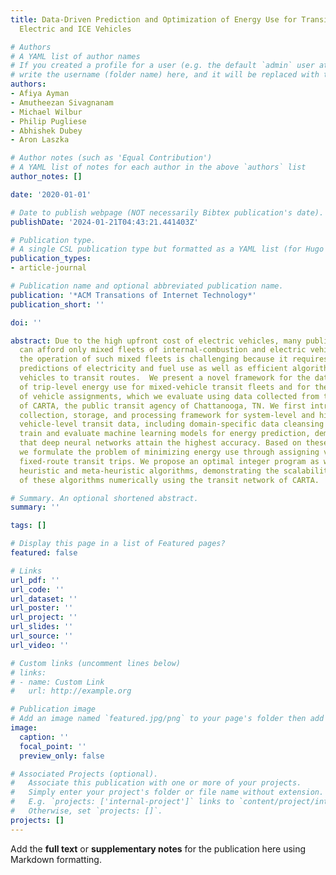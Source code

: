 ```yaml
---
title: Data-Driven Prediction and Optimization of Energy Use for Transit Fleets of
  Electric and ICE Vehicles

# Authors
# A YAML list of author names
# If you created a profile for a user (e.g. the default `admin` user at `content/authors/admin/`), 
# write the username (folder name) here, and it will be replaced with their full name and linked to their profile.
authors:
- Afiya Ayman
- Amutheezan Sivagnanam
- Michael Wilbur
- Philip Pugliese
- Abhishek Dubey
- Aron Laszka

# Author notes (such as 'Equal Contribution')
# A YAML list of notes for each author in the above `authors` list
author_notes: []

date: '2020-01-01'

# Date to publish webpage (NOT necessarily Bibtex publication's date).
publishDate: '2024-01-21T04:43:21.441403Z'

# Publication type.
# A single CSL publication type but formatted as a YAML list (for Hugo requirements).
publication_types:
- article-journal

# Publication name and optional abbreviated publication name.
publication: '*ACM Transations of Internet Technology*'
publication_short: ''

doi: ''

abstract: Due to the high upfront cost of electric vehicles, many public transit agencies
  can afford only mixed fleets of internal-combustion and electric vehicles. Optimizing
  the operation of such mixed fleets is challenging because it requires accurate trip-level
  predictions of electricity and fuel use as well as efficient algorithms for assigning
  vehicles to transit routes.  We present a novel framework for the data-driven prediction
  of trip-level energy use for mixed-vehicle transit fleets and for the optimization
  of vehicle assignments, which we evaluate using data collected from the bus fleet
  of CARTA, the public transit agency of Chattanooga, TN. We first introduce a data
  collection, storage, and processing framework for system-level and high-frequency
  vehicle-level transit data, including domain-specific data cleansing methods. We
  train and evaluate machine learning models for energy prediction, demonstrating
  that deep neural networks attain the highest accuracy. Based on these predictions,
  we formulate the problem of minimizing energy use through assigning vehicles to
  fixed-route transit trips. We propose an optimal integer program as well as efficient
  heuristic and meta-heuristic algorithms, demonstrating the scalability and performance
  of these algorithms numerically using the transit network of CARTA.

# Summary. An optional shortened abstract.
summary: ''

tags: []

# Display this page in a list of Featured pages?
featured: false

# Links
url_pdf: ''
url_code: ''
url_dataset: ''
url_poster: ''
url_project: ''
url_slides: ''
url_source: ''
url_video: ''

# Custom links (uncomment lines below)
# links:
# - name: Custom Link
#   url: http://example.org

# Publication image
# Add an image named `featured.jpg/png` to your page's folder then add a caption below.
image:
  caption: ''
  focal_point: ''
  preview_only: false

# Associated Projects (optional).
#   Associate this publication with one or more of your projects.
#   Simply enter your project's folder or file name without extension.
#   E.g. `projects: ['internal-project']` links to `content/project/internal-project/index.md`.
#   Otherwise, set `projects: []`.
projects: []
---
```


Add the **full text** or **supplementary notes** for the publication here using Markdown formatting.
